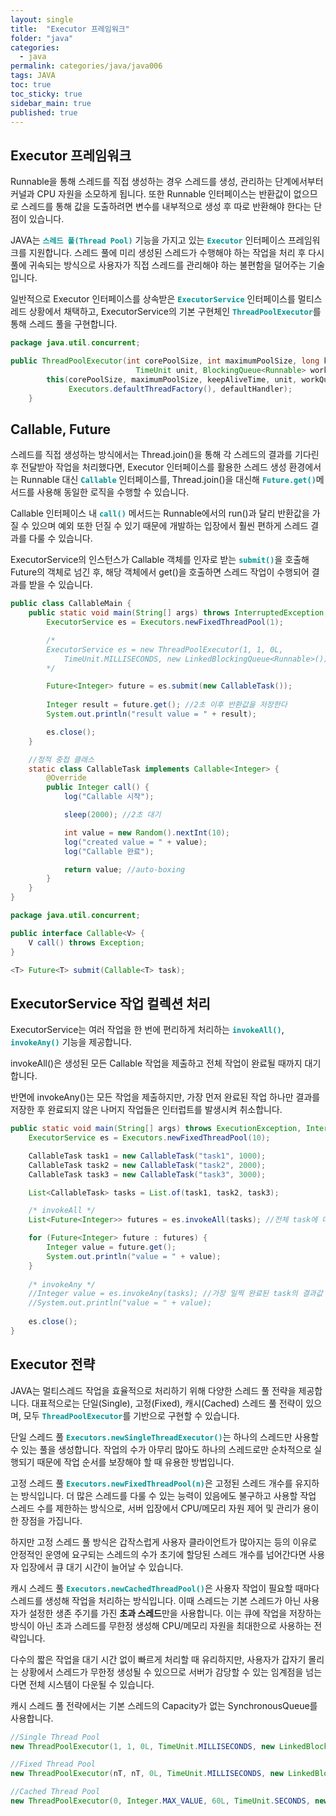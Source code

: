 ```yaml
---
layout: single
title:  "Executor 프레임워크"
folder: "java"
categories:
  - java
permalink: categories/java/java006
tags: JAVA
toc: true
toc_sticky: true
sidebar_main: true
published: true
---
```


## Executor 프레임워크
Runnable을 통해 스레드를 직접 생성하는 경우 스레드를 생성, 관리하는 단계에서부터 커널과 CPU 자원을 소모하게 됩니다. 또한 Runnable 인터페이스는 반환값이 없으므로 스레드를 통해 값을 도출하려면 변수를 내부적으로 생성 후 따로 반환해야 한다는 단점이 있습니다.

JAVA는 <span style="color: rgb(3, 150, 150); font-weight: bold;">`스레드 풀(Thread Pool)`</span> 기능을 가지고 있는 <span style="color: rgb(3, 150, 150); font-weight: bold;">`Executor`</span> 인터페이스 프레임워크를 지원합니다. 스레드 풀에 미리 생성된 스레드가 수행해야 하는 작업을 처리 후 다시 풀에 귀속되는 방식으로 사용자가 직접 스레드를 관리해야 하는 불편함을 덜어주는 기술입니다.

일반적으로 Executor 인터페이스를 상속받은 <span style="color: rgb(3, 150, 150); font-weight: bold;">`ExecutorService`</span> 인터페이스를 멀티스레드 상황에서 채택하고, ExecutorService의 기본 구현체인 <span style="color: rgb(3, 150, 150); font-weight: bold;">`ThreadPoolExecutor`</span>를 통해 스레드 풀을 구현합니다.

```java
package java.util.concurrent;

public ThreadPoolExecutor(int corePoolSize, int maximumPoolSize, long keepAliveTime,
                            TimeUnit unit, BlockingQueue<Runnable> workQueue) {
        this(corePoolSize, maximumPoolSize, keepAliveTime, unit, workQueue,
             Executors.defaultThreadFactory(), defaultHandler);
    }
```

## Callable, Future
스레드를 직접 생성하는 방식에서는 Thread.join()을 통해 각 스레드의 결과를 기다린 후 전달받아 작업을 처리했다면, Executor 인터페이스를 활용한 스레드 생성 환경에서는 Runnable 대신 <span style="color: rgb(3, 150, 150); font-weight: bold;">`Callable`</span> 인터페이스를, Thread.join()을 대신해 <span style="color: rgb(3, 150, 150); font-weight: bold;">`Future.get()`</span>메서드를 사용해 동일한 로직을 수행할 수 있습니다.

Callable 인터페이스 내 <span style="color: rgb(3, 150, 150); font-weight: bold;">`call()`</span> 메서드는 Runnable에서의 run()과 달리 반환값을 가질 수 있으며 예외 또한 던질 수 있기 때문에 개발하는 입장에서 훨씬 편하게 스레드 결과를 다룰 수 있습니다.

ExecutorService의 인스턴스가 Callable 객체를 인자로 받는 <span style="color: rgb(3, 150, 150); font-weight: bold;">`submit()`</span>을 호출해 Future의 객체로 넘긴 후, 해당 객체에서 get()을 호출하면 스레드 작업이 수행되어 결과를 받을 수 있습니다.

```java
public class CallableMain {
    public static void main(String[] args) throws InterruptedException, ExecutionException {
        ExecutorService es = Executors.newFixedThreadPool(1);

        /*
        ExecutorService es = new ThreadPoolExecutor(1, 1, 0L, 
            TimeUnit.MILLISECONDS, new LinkedBlockingQueue<Runnable>());
        */

        Future<Integer> future = es.submit(new CallableTask());
        
        Integer result = future.get(); //2초 이후 반환값을 저장한다
        System.out.println("result value = " + result);

        es.close();
    }

    //정적 중첩 클래스
    static class CallableTask implements Callable<Integer> {
        @Override
        public Integer call() {
            log("Callable 시작");

            sleep(2000); //2초 대기

            int value = new Random().nextInt(10);
            log("created value = " + value);
            log("Callable 완료");

            return value; //auto-boxing
        }
    }
}
```
```java
package java.util.concurrent;

public interface Callable<V> {
    V call() throws Exception;
}

<T> Future<T> submit(Callable<T> task);
```

## ExecutorService 작업 컬렉션 처리
ExecutorService는 여러 작업을 한 번에 편리하게 처리하는 <span style="color: rgb(3, 150, 150); font-weight: bold;">`invokeAll()`</span>, <span style="color: rgb(3, 150, 150); font-weight: bold;">`invokeAny()`</span> 기능을 제공합니다.

invokeAll()은 생성된 모든 Callable 작업을 제출하고 전체 작업이 완료될 때까지 대기합니다.

반면에 invokeAny()는 모든 작업을 제출하지만, 가장 먼저 완료된 작업 하나만 결과를 저장한 후 완료되지 않은 나머지 작업들은 인터럽트를 발생시켜 취소합니다.

```java
public static void main(String[] args) throws ExecutionException, InterruptedException {
    ExecutorService es = Executors.newFixedThreadPool(10);

    CallableTask task1 = new CallableTask("task1", 1000);
    CallableTask task2 = new CallableTask("task2", 2000);
    CallableTask task3 = new CallableTask("task3", 3000);

    List<CallableTask> tasks = List.of(task1, task2, task3);

    /* invokeAll */
    List<Future<Integer>> futures = es.invokeAll(tasks); //전체 task에 대한 결과값 전부 저장

    for (Future<Integer> future : futures) {
        Integer value = future.get();
        System.out.println("value = " + value);
    }
    
    /* invokeAny */
    //Integer value = es.invokeAny(tasks); //가장 일찍 완료된 task의 결과값 하나만 저장
    //System.out.println("value = " + value);
   
    es.close();
}
```

## Executor 전략
JAVA는 멀티스레드 작업을 효율적으로 처리하기 위해 다양한 스레드 풀 전략을 제공합니다. 대표적으로는 단일(Single), 고정(Fixed), 캐시(Cached) 스레드 풀 전략이 있으며, 모두 <span style="color: rgb(3, 150, 150); font-weight: bold;">`ThreadPoolExecutor`</span>를 기반으로 구현할 수 있습니다.

단일 스레드 풀 <span style="color: rgb(3, 150, 150); font-weight: bold;">`Executors.newSingleThreadExecutor()`</span>는 하나의 스레드만 사용할 수 있는 풀을 생성합니다. 작업의 수가 아무리 많아도 하나의 스레드로만 순차적으로 실행되기 때문에 작업 순서를 보장해야 할 때 유용한 방법입니다.

고정 스레드 풀 <span style="color: rgb(3, 150, 150); font-weight: bold;">`Executors.newFixedThreadPool(n)`</span>은 고정된 스레드 개수를 유지하는 방식입니다. 더 많은 스레드를 다룰 수 있는 능력이 있음에도 불구하고 사용할 작업 스레드 수를 제한하는 방식으로, 서버 입장에서 CPU/메모리 자원 제어 및 관리가 용이한 장점을 가집니다.

하지만 고정 스레드 풀 방식은 갑작스럽게 사용자 클라이언트가 많아지는 등의 이유로 안정적인 운영에 요구되는 스레드의 수가 초기에 할당된 스레드 개수를 넘어간다면 사용자 입장에서 큐 대기 시간이 늘어날 수 있습니다.

캐시 스레드 풀 <span style="color: rgb(3, 150, 150); font-weight: bold;">`Executors.newCachedThreadPool()`</span>은 사용자 작업이 필요할 때마다 스레드를 생성해 작업을 처리하는 방식입니다. 이때 스레드는 기본 스레드가 아닌 사용자가 설정한 생존 주기를 가진 **초과 스레드**만을 사용합니다. 이는 큐에 작업을 저장하는 방식이 아닌 초과 스레드를 무한정 생성해 CPU/메모리 자원을 최대한으로 사용하는 전략입니다.

다수의 짧은 작업을 대기 시간 없이 빠르게 처리할 때 유리하지만, 사용자가 갑자기 몰리는 상황에서 스레드가 무한정 생성될 수 있으므로 서버가 감당할 수 있는 임계점을 넘는다면 전체 시스템이 다운될 수 있습니다.

캐시 스레드 풀 전략에서는 기본 스레드의 Capacity가 없는 SynchronousQueue를 사용합니다.

```java
//Single Thread Pool
new ThreadPoolExecutor(1, 1, 0L, TimeUnit.MILLISECONDS, new LinkedBlockingQueue<Runnable>())

//Fixed Thread Pool
new ThreadPoolExecutor(nT, nT, 0L, TimeUnit.MILLISECONDS, new LinkedBlockingQueue<Runnable>())

//Cached Thread Pool
new ThreadPoolExecutor(0, Integer.MAX_VALUE, 60L, TimeUnit.SECONDS, new SynchronousQueue<Runnable>());
```